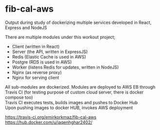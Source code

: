 # fib-cal-aws
Output during study of dockerizing multiple services developed in React, Express and NodeJS

There are multiple modules under this workout project;  
* Client (written in React)  
* Server (the API, written in ExpressJS)  
* Redis  (Elastic Cache is used in AWS)
* Postgre (RDS is used in AWS)
* Worker (listens Redis for updates, written in NodeJS)  
* Nginx (as reverse proxy)  
* Nginx for serving client  

All sub-modules are dockerized.
Modules are deployed to AWS EB through Travis CI  (for testing purpose of custom cloud server, there is docker compose too)  
Travis CI executes tests, builds images and pushes to Docker Hub  
Upon pushing images to docker HUB, invokes AWS deployment  

https://travis-ci.org/emirkorkmaz/fib-cal-aws
https://hub.docker.com/u/jaqenhghar2402/
